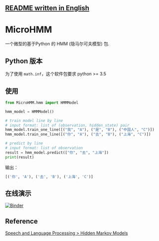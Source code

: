 [README written in English](README.en-US.md)
------------------------------

# MicroHMM

一个微型的基于Python 的 HMM (隐马尔可夫模型) 包.

## Python 版本
为了使用 `math.inf`，这个软件包要求 python >= 3.5

## 使用
```python
from MicroHMM.hmm import HMMModel

hmm_model = HMMModel()

# train model line by line
# input format: list of (observation, hidden_state) pair
hmm_model.train_one_line([("我", "A"), ("是", "B"), ("中国人", "C")])
hmm_model.train_one_line([("你", "A"), ("去", "B"), ("上海", "C")])

# predict by line
# input format: list of observation
result = hmm_model.predict(["你", "去", "上海"])
print(result)
```

输出：
```python
[('你', 'A'), ('去', 'B'), ('上海', 'C')]
```

## 在线演示
[![Binder](https://mybinder.org/badge.svg)](https://mybinder.org/v2/gh/howl-anderson/MicroHMM/master?filepath=.notebooks%2Fdemo.ipynb)

## Reference
[Speech and Language Processing > Hidden Markov Models](https://web.stanford.edu/~jurafsky/slp3/9.pdf)